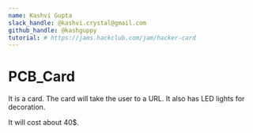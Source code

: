 ```yaml
---
name: Kashvi Gupta
slack_handle: @kashvi.crystal@gmail.com
github_handle: @kashguppy
tutorial: # https://jams.hackclub.com/jam/hacker-card
---
```


# PCB_Card

<!-- Describe your board in 2-3 sentences. What are you making? What will it do? -->
It is a card. The card will take the user to a URL. It also has LED lights for decoration.
<!-- How much is it going to cost? -->
It will cost about 40$.
<!-- Tell us a little bit about your design process. What were some challenges? What helped? ***Totally optional*** -->

